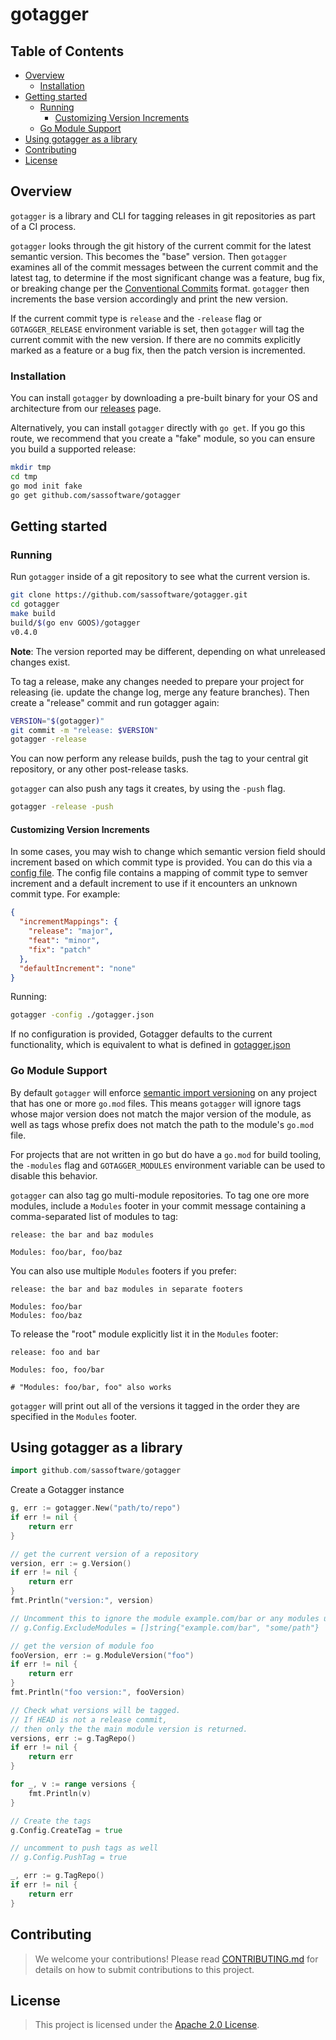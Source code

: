 # gotagger

## Table of Contents

<!-- START doctoc generated TOC please keep comment here to allow auto update -->
<!-- DON'T EDIT THIS SECTION, INSTEAD RE-RUN doctoc TO UPDATE -->

- [Overview](#overview)
  - [Installation](#installation)
- [Getting started](#getting-started)
  - [Running](#running)
    - [Customizing Version Increments](#customizing-version-increments)
  - [Go Module Support](#go-module-support)
- [Using gotagger as a library](#using-gotagger-as-a-library)
- [Contributing](#contributing)
- [License](#license)

<!-- END doctoc generated TOC please keep comment here to allow auto update -->
<!-- markdownlint-disable MD012 MD013 -->

## Overview

`gotagger` is a library and CLI for tagging releases in git repositories as part
of a CI process.

`gotagger` looks through the git history of the current commit for the latest
semantic version. This becomes the "base" version. Then `gotagger` examines all
of the commit messages between the current commit and the latest tag, to
determine if the most significant change was a feature, bug fix, or breaking
change per the [Conventional Commits] format.
`gotagger` then increments the base version accordingly and print the new
version.

If the current commit type is `release`
and the `-release` flag or `GOTAGGER_RELEASE` environment variable is set,
then `gotagger` will tag the current commit with the new version. If there are
no commits explicitly marked as a feature or a bug fix, then the patch version
is incremented.

### Installation

You can install `gotagger`
by downloading a pre-built binary for your OS and architecture from
our [releases](https://github.com/sassoftware/gotagger/releases) page.

Alternatively, you can install `gotagger` directly with `go get`. If you go this
route, we recommend that you create a "fake" module, so you can ensure you build
a supported release:

```bash
mkdir tmp
cd tmp
go mod init fake
go get github.com/sassoftware/gotagger
```

## Getting started

### Running

Run `gotagger` inside of a git repository to see what the current version is.

```bash
git clone https://github.com/sassoftware/gotagger.git
cd gotagger
make build
build/$(go env GOOS)/gotagger
v0.4.0
```

**Note**: The version reported may be different, depending on what unreleased
changes exist.

To tag a release, make any changes needed to prepare your project for releasing
(ie. update the change log, merge any feature branches). Then create a "release"
commit and run gotagger again:

```bash
VERSION="$(gotagger)"
git commit -m "release: $VERSION"
gotagger -release
```

You can now perform any release builds, push the tag to your central git
repository, or any other post-release tasks.

`gotagger` can also push any tags it creates, by using the `-push` flag.

```bash
gotagger -release -push
```

#### Customizing Version Increments

In some cases, you may wish to change which semantic version field should
increment based on which commit type is provided. You can do this via
a [config file](gotagger.json). The config file contains a mapping of commit
type to semver increment and a default increment to use if it encounters an
unknown commit type. For example:

```json
{
  "incrementMappings": {
    "release": "major",
    "feat": "minor",
    "fix": "patch"
  },
  "defaultIncrement": "none"
}
```

Running:

```bash
gotagger -config ./gotagger.json
```

If no configuration is provided, Gotagger defaults to the current functionality,
which is equivalent to what is defined in
[gotagger.json](gotagger.json)

### Go Module Support

By default `gotagger` will enforce
[semantic import versioning](https://github.com/golang/go/wiki/Modules#semantic-import-versioning)
on any project that has one or more `go.mod` files. This means `gotagger` will
ignore tags whose major version does not match the major version of the module,
as well as tags whose prefix does not match the path to the module's `go.mod`
file.

For projects that are not written in go but do have a `go.mod` for build
tooling, the `-modules` flag and `GOTAGGER_MODULES` environment variable can be
used to disable this behavior.

`gotagger` can also tag go multi-module repositories. To tag one ore more
modules, include a `Modules` footer in your commit message containing a
comma-separated list of modules to tag:

```text
release: the bar and baz modules

Modules: foo/bar, foo/baz
```

You can also use multiple `Modules` footers if you prefer:

```text
release: the bar and baz modules in separate footers

Modules: foo/bar
Modules: foo/baz
```

To release the "root" module explicitly list it in the `Modules` footer:

```text
release: foo and bar

Modules: foo, foo/bar

# "Modules: foo/bar, foo" also works
```

`gotagger` will print out all of the versions it tagged in the order they are
specified in the `Modules` footer.

## Using gotagger as a library

```go
import github.com/sassoftware/gotagger
```

Create a Gotagger instance

```go
g, err := gotagger.New("path/to/repo")
if err != nil {
    return err
}

// get the current version of a repository
version, err := g.Version()
if err != nil {
    return err
}
fmt.Println("version:", version)

// Uncomment this to ignore the module example.com/bar or any modules under some/path
// g.Config.ExcludeModules = []string{"example.com/bar", "some/path"}

// get the version of module foo
fooVersion, err := g.ModuleVersion("foo")
if err != nil {
    return err
}
fmt.Println("foo version:", fooVersion)

// Check what versions will be tagged.
// If HEAD is not a release commit,
// then only the the main module version is returned.
versions, err := g.TagRepo()
if err != nil {
    return err
}

for _, v := range versions {
    fmt.Println(v)
}

// Create the tags
g.Config.CreateTag = true

// uncomment to push tags as well
// g.Config.PushTag = true

_, err := g.TagRepo()
if err != nil {
    return err
}
```

## Contributing

> We welcome your contributions!
Please read [CONTRIBUTING.md](CONTRIBUTING.md) for details on how to submit contributions to this project.

## License

> This project is licensed under the [Apache 2.0 License](LICENSE).

[Conventional Commits]: https://www.conventionalcommits.org/en/v1.0.0/

